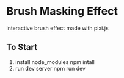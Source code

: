 # Brush Masking Effect

interactive brush effect made with pixi.js



## To Start
1. install node_modules
  npm intall
2. run dev server
  npm run dev
  
